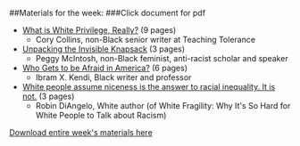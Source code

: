 
##Materials for the week:
###Click document for pdf

- <a href="week1/what-is-white-privilege.pdf">What is White Privilege, Really?</a> (9 pages)
  - Cory Collins, non-Black senior writer at Teaching Tolerance
- <a href="week1/invisible-knapsack-1989.pdf">Unpacking the Invisible Knapsack</a> (3 pages)
  - Peggy McIntosh, non-Black feminist, anti-racist scholar and speaker
- <a href="week1/who-gets-to-be-afraid-in-America.pdf">Who Gets to be Afraid in America?</a> (6 pages)
  - Ibram X. Kendi, Black writer and professor
- <a href="week1/is-niceness-the-answer?.pdf">White people assume niceness is the answer to racial inequality. It is not.</a> (3 pages)
  - Robin DiAngelo, White author (of White Fragility: Why It's So Hard for White People to Talk about Racism)

<div><a href="week1/week 1.zip">Download entire week's materials here</a></div>
